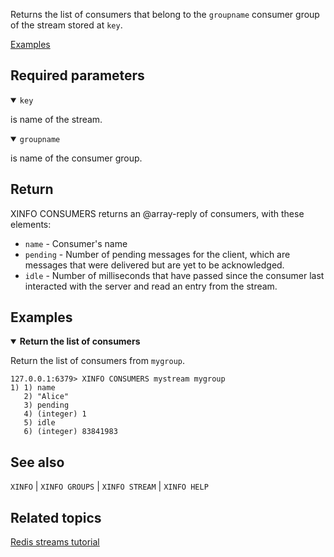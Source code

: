 Returns the list of consumers that belong to the `groupname` consumer group of the stream stored at `key`.

[Examples](#examples)

## Required parameters

<details open>
<summary><code>key</code></summary>

is name of the stream.
</details>

<details open>
<summary><code>groupname</code></summary>

is name of the consumer group.
</details>

## Return

XINFO CONSUMERS returns an @array-reply of consumers, with these elements:

- `name` - Consumer's name
- `pending` - Number of pending messages for the client, which are messages that were delivered but are yet to be acknowledged.
- `idle` - Number of milliseconds that have passed since the consumer last interacted with the server and read an entry from the stream.

## Examples

<details open>
<summary><b>Return the list of consumers</b></summary>

Return the list of consumers from `mygroup`.

```
127.0.0.1:6379> XINFO CONSUMERS mystream mygroup
1) 1) name
   2) "Alice"
   3) pending
   4) (integer) 1
   5) idle
   6) (integer) 83841983
```

## See also

`XINFO` | `XINFO GROUPS` | `XINFO STREAM` | `XINFO HELP`

## Related topics

[Redis streams tutorial](docs/data-types/streams-tutorial)
